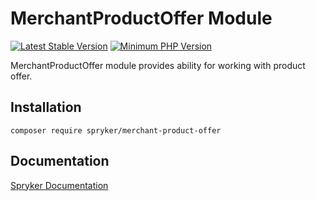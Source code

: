 # MerchantProductOffer Module
[![Latest Stable Version](https://poser.pugx.org/spryker/merchant-product-offer/v/stable.svg)](https://packagist.org/packages/spryker/merchant-product-offer)
[![Minimum PHP Version](https://img.shields.io/badge/php-%3E%3D%207.4-8892BF.svg)](https://php.net/)

MerchantProductOffer module provides ability for working with product offer.

## Installation

```
composer require spryker/merchant-product-offer
```

## Documentation

[Spryker Documentation](https://academy.spryker.com/developing_with_spryker/module_guide/modules.html)
